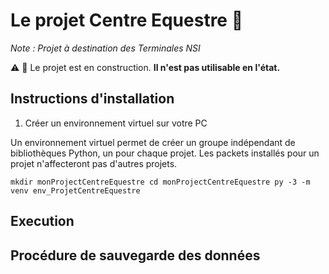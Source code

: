 Le projet Centre Equestre :horse:
=======

_Note : Projet à destination des Terminales NSI_

:warning: :construction: Le projet est en construction. **Il n'est pas utilisable en l'état.** 

Instructions d'installation
-----------

1) Créer un environnement virtuel sur votre PC

Un environnement virtuel permet de créer un groupe indépendant de bibliothèques Python, un pour chaque projet. Les packets installés pour un projet n'affecteront pas d'autres projets.


``mkdir monProjectCentreEquestre
cd monProjectCentreEquestre
py -3 -m venv env_ProjetCentreEquestre``


Execution
-----------


Procédure de sauvegarde des données
-----------
